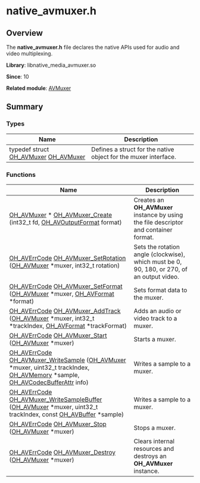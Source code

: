 # native_avmuxer.h


## Overview

The **native_avmuxer.h** file declares the native APIs used for audio and video multiplexing.

**Library**: libnative_media_avmuxer.so

**Since**: 10

**Related module**: [AVMuxer](_a_v_muxer.md)


## Summary

 
### Types

| Name| Description| 
| -------- | -------- |
| typedef struct [OH_AVMuxer](_a_v_muxer.md#oh_avmuxer) [OH_AVMuxer](_a_v_muxer.md#oh_avmuxer) | Defines a struct for the native object for the muxer interface. | 


### Functions

| Name| Description| 
| -------- | -------- |
| [OH_AVMuxer](_a_v_muxer.md#oh_avmuxer) \* [OH_AVMuxer_Create](_a_v_muxer.md#oh_avmuxer_create) (int32_t fd, [OH_AVOutputFormat](_codec_base.md#oh_avoutputformat) format) | Creates an **OH_AVMuxer** instance by using the file descriptor and container format. | 
| [OH_AVErrCode](_core.md#oh_averrcode) [OH_AVMuxer_SetRotation](_a_v_muxer.md#oh_avmuxer_setrotation) ([OH_AVMuxer](_a_v_muxer.md#oh_avmuxer) \*muxer, int32_t rotation) | Sets the rotation angle (clockwise), which must be 0, 90, 180, or 270, of an output video.| 
| [OH_AVErrCode](_core.md#oh_averrcode) [OH_AVMuxer_SetFormat](_a_v_muxer.md#oh_avmuxer_setformat) ([OH_AVMuxer](_a_v_muxer.md#oh_avmuxer) \*muxer, [OH_AVFormat](_core.md#oh_avformat) \*format) | Sets format data to the muxer.| 
| [OH_AVErrCode](_core.md#oh_averrcode) [OH_AVMuxer_AddTrack](_a_v_muxer.md#oh_avmuxer_addtrack) ([OH_AVMuxer](_a_v_muxer.md#oh_avmuxer) \*muxer, int32_t \*trackIndex, [OH_AVFormat](_core.md#oh_avformat) \*trackFormat) | Adds an audio or video track to a muxer.| 
| [OH_AVErrCode](_core.md#oh_averrcode) [OH_AVMuxer_Start](_a_v_muxer.md#oh_avmuxer_start) ([OH_AVMuxer](_a_v_muxer.md#oh_avmuxer) \*muxer) | Starts a muxer.| 
| [OH_AVErrCode](_core.md#oh_averrcode) [OH_AVMuxer_WriteSample](_a_v_muxer.md#oh_avmuxer_writesample) ([OH_AVMuxer](_a_v_muxer.md#oh_avmuxer) \*muxer, uint32_t trackIndex, [OH_AVMemory](_core.md#oh_avmemory) \*sample, [OH_AVCodecBufferAttr](_o_h___a_v_codec_buffer_attr.md) info) | Writes a sample to a muxer.| 
| [OH_AVErrCode](_core.md#oh_averrcode) [OH_AVMuxer_WriteSampleBuffer](_a_v_muxer.md#oh_avmuxer_writesamplebuffer) ([OH_AVMuxer](_a_v_muxer.md#oh_avmuxer) \*muxer, uint32_t trackIndex, const [OH_AVBuffer](_core.md#oh_avbuffer) \*sample) | Writes a sample to a muxer.| 
| [OH_AVErrCode](_core.md#oh_averrcode) [OH_AVMuxer_Stop](_a_v_muxer.md#oh_avmuxer_stop) ([OH_AVMuxer](_a_v_muxer.md#oh_avmuxer) \*muxer) | Stops a muxer.| 
| [OH_AVErrCode](_core.md#oh_averrcode) [OH_AVMuxer_Destroy](_a_v_muxer.md#oh_avmuxer_destroy) ([OH_AVMuxer](_a_v_muxer.md#oh_avmuxer) \*muxer) | Clears internal resources and destroys an **OH_AVMuxer** instance.| 
